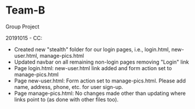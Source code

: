 # Team-B
Group Project 

20191015 - CC:
- Created new "stealth" folder for our login pages, i.e., login.html, new-user.html, manage-pics.html
- Updated navbar on all remaining non-login pages removing "Login" link
- Page login.html: new-user.html link added and form action set to manage-pics.html
- Page new-user.html: Form action set to manage-pics.html. Please add name, address, phone, etc. for user sign-up.
- Page manage-pics.html: No changes made other than updating where links point to (as done with other files too).